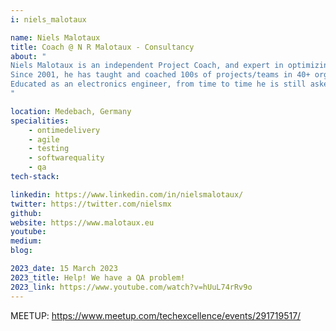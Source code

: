 ```yaml
---
i: niels_malotaux

name: Niels Malotaux
title: Coach @ N R Malotaux - Consultancy
about: "
Niels Malotaux is an independent Project Coach, and expert in optimizing team performance. He has some 40 years of experience in designing electronic systems, at Delft University, in the Dutch Army, at Philips Electronics, and 18 years leading his own systems design company. Since 1998 he has devoted his expertise to helping projects to deliver 'Quality on Time': delivering the right results at the right time. 
Since 2001, he has taught and coached 100s of projects/teams in 40+ organizations in the Netherlands, Belgium, China, Germany, India, Ireland, Israel, Japan, Romania, South Africa, the UK, and the US, in fields like electronics, software, space, road, rail, telecom, building automation, parking systems, which led to a wealth of experience in which approaches work better, and which work less in real practice.
Educated as an electronics engineer, from time to time he is still asked to develop embedded products (HW/FW). Focus on Zero Defects deliveries.
"

location: Medebach, Germany
specialities:
    - ontimedelivery
    - agile
    - testing
    - softwarequality
    - qa
tech-stack: 

linkedin: https://www.linkedin.com/in/nielsmalotaux/
twitter: https://twitter.com/nielsmx
github: 
website: https://www.malotaux.eu
youtube: 
medium: 
blog: 

2023_date: 15 March 2023
2023_title: Help! We have a QA problem!
2023_link: https://www.youtube.com/watch?v=hUuL74rRv9o
---
```


MEETUP: https://www.meetup.com/techexcellence/events/291719517/